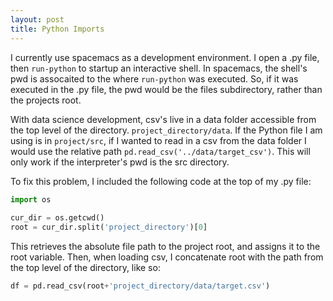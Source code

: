 ```yaml
---
layout: post
title: Python Imports
---
```


I currently use spacemacs as a development environment.  I open a .py file, then `run-python` to startup an interactive shell.  In spacemacs, the shell's pwd is assocaited to the where `run-python` was executed. So, if it was executed in the .py file, the pwd would be the files subdirectory, rather than the projects root.

With data science development, csv's live in a data folder accessible from the top level of the directory.  `project_directory/data`. If the Python file I am using is in `project/src`, if I wanted to read in a csv from the data folder I would use the relative path `pd.read_csv('../data/target_csv')`. This will only work if the interpreter's pwd is the src directory.

To fix this problem, I included the following code at the top of my .py file:

```python   
import os  
  
cur_dir = os.getcwd()  
root = cur_dir.split('project_directory')[0]  

```

This retrieves the absolute file path to the project root, and assigns it to the root variable.  Then, when loading csv, I concatenate root with the path from the top level of the directory, like so:

```python
df = pd.read_csv(root+'project_directory/data/target.csv')
```
